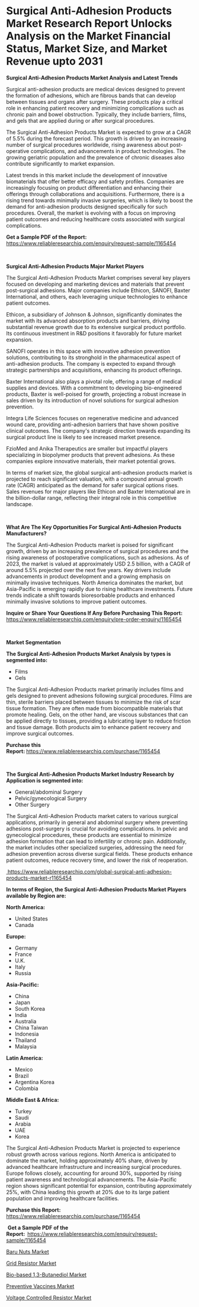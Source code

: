 <p><h1>Surgical Anti-Adhesion Products Market Research Report Unlocks Analysis on the Market Financial Status, Market Size, and Market Revenue upto 2031</h1></p><p><strong>Surgical Anti-Adhesion Products Market Analysis and Latest Trends</strong></p>
<p><p>Surgical anti-adhesion products are medical devices designed to prevent the formation of adhesions, which are fibrous bands that can develop between tissues and organs after surgery. These products play a critical role in enhancing patient recovery and minimizing complications such as chronic pain and bowel obstruction. Typically, they include barriers, films, and gels that are applied during or after surgical procedures.</p><p>The Surgical Anti-Adhesion Products Market is expected to grow at a CAGR of 5.5% during the forecast period. This growth is driven by an increasing number of surgical procedures worldwide, rising awareness about post-operative complications, and advancements in product technologies. The growing geriatric population and the prevalence of chronic diseases also contribute significantly to market expansion.</p><p>Latest trends in this market include the development of innovative biomaterials that offer better efficacy and safety profiles. Companies are increasingly focusing on product differentiation and enhancing their offerings through collaborations and acquisitions. Furthermore, there is a rising trend towards minimally invasive surgeries, which is likely to boost the demand for anti-adhesion products designed specifically for such procedures. Overall, the market is evolving with a focus on improving patient outcomes and reducing healthcare costs associated with surgical complications.</p></p>
<p><strong>Get a Sample PDF of the Report:&nbsp;</strong> <a href="https://www.reliableresearchiq.com/enquiry/request-sample/1165454?utm_campaign=1136&utm_medium=2&utm_source=Github&utm_content=ia&utm_term=30092024&utm_id=surgical-anti-adhesion-products">https://www.reliableresearchiq.com/enquiry/request-sample/1165454</a></p>
<p>&nbsp;</p>
<p><strong>Surgical Anti-Adhesion Products Major Market Players</strong></p>
<p><p>The Surgical Anti-Adhesion Products Market comprises several key players focused on developing and marketing devices and materials that prevent post-surgical adhesions. Major companies include Ethicon, SANOFI, Baxter International, and others, each leveraging unique technologies to enhance patient outcomes.</p><p>Ethicon, a subsidiary of Johnson & Johnson, significantly dominates the market with its advanced absorption products and barriers, driving substantial revenue growth due to its extensive surgical product portfolio. Its continuous investment in R&D positions it favorably for future market expansion.</p><p>SANOFI operates in this space with innovative adhesion prevention solutions, contributing to its stronghold in the pharmaceutical aspect of anti-adhesion products. The company is expected to expand through strategic partnerships and acquisitions, enhancing its product offerings.</p><p>Baxter International also plays a pivotal role, offering a range of medical supplies and devices. With a commitment to developing bio-engineered products, Baxter is well-poised for growth, projecting a robust increase in sales driven by its introduction of novel solutions for surgical adhesion prevention.</p><p>Integra Life Sciences focuses on regenerative medicine and advanced wound care, providing anti-adhesion barriers that have shown positive clinical outcomes. The company's strategic direction towards expanding its surgical product line is likely to see increased market presence.</p><p>FzioMed and Anika Therapeutics are smaller but impactful players specializing in biopolymer products that prevent adhesions. As these companies explore innovative materials, their market potential grows.</p><p>In terms of market size, the global surgical anti-adhesion products market is projected to reach significant valuation, with a compound annual growth rate (CAGR) anticipated as the demand for safer surgical options rises. Sales revenues for major players like Ethicon and Baxter International are in the billion-dollar range, reflecting their integral role in this competitive landscape.</p></p>
<p>&nbsp;</p>
<p><strong>What Are The Key Opportunities For Surgical Anti-Adhesion Products Manufacturers?</strong></p>
<p><p>The Surgical Anti-Adhesion Products market is poised for significant growth, driven by an increasing prevalence of surgical procedures and the rising awareness of postoperative complications, such as adhesions. As of 2023, the market is valued at approximately USD 2.5 billion, with a CAGR of around 5.5% projected over the next five years. Key drivers include advancements in product development and a growing emphasis on minimally invasive techniques. North America dominates the market, but Asia-Pacific is emerging rapidly due to rising healthcare investments. Future trends indicate a shift towards bioresorbable products and enhanced minimally invasive solutions to improve patient outcomes.</p></p>
<p><strong>Inquire or Share Your Questions If Any Before Purchasing This Report:</strong> <a href="https://www.reliableresearchiq.com/enquiry/pre-order-enquiry/1165454?utm_campaign=1136&utm_medium=2&utm_source=Github&utm_content=ia&utm_term=30092024&utm_id=surgical-anti-adhesion-products">https://www.reliableresearchiq.com/enquiry/pre-order-enquiry/1165454</a></p>
<p>&nbsp;</p>
<p><strong>Market Segmentation</strong></p>
<p><strong>The Surgical Anti-Adhesion Products Market Analysis by types is segmented into:</strong></p>
<p><ul><li>Films</li><li>Gels</li></ul></p>
<p><p>The Surgical Anti-Adhesion Products market primarily includes films and gels designed to prevent adhesions following surgical procedures. Films are thin, sterile barriers placed between tissues to minimize the risk of scar tissue formation. They are often made from biocompatible materials that promote healing. Gels, on the other hand, are viscous substances that can be applied directly to tissues, providing a lubricating layer to reduce friction and tissue damage. Both products aim to enhance patient recovery and improve surgical outcomes.</p></p>
<p><strong>Purchase this Report:&nbsp;</strong><a href="https://www.reliableresearchiq.com/purchase/1165454?utm_campaign=1136&utm_medium=2&utm_source=Github&utm_content=ia&utm_term=30092024&utm_id=surgical-anti-adhesion-products">https://www.reliableresearchiq.com/purchase/1165454</a></p>
<p>&nbsp;</p>
<p><strong>The Surgical Anti-Adhesion Products Market Industry Research by Application is segmented into:</strong></p>
<p><ul><li>General/abdominal Surgery</li><li>Pelvic/gynecological Surgery</li><li>Other Surgery</li></ul></p>
<p><p>The Surgical Anti-Adhesion Products market caters to various surgical applications, primarily in general and abdominal surgery where preventing adhesions post-surgery is crucial for avoiding complications. In pelvic and gynecological procedures, these products are essential to minimize adhesion formation that can lead to infertility or chronic pain. Additionally, the market includes other specialized surgeries, addressing the need for adhesion prevention across diverse surgical fields. These products enhance patient outcomes, reduce recovery time, and lower the risk of reoperation.</p></p>
<p><a href="https://www.reliableresearchiq.com/global-surgical-anti-adhesion-products-market-r1165454?utm_campaign=1136&utm_medium=2&utm_source=Github&utm_content=ia&utm_term=30092024&utm_id=surgical-anti-adhesion-products">&nbsp;https://www.reliableresearchiq.com/global-surgical-anti-adhesion-products-market-r1165454</a></p>
<p><strong>In terms of Region, the Surgical Anti-Adhesion Products Market Players available by Region are:</strong></p>
<p>
    <p> <strong> North America: </strong>
        <ul>
            <li>United States</li>
            <li>Canada</li>
        </ul>
        </p> 
    <p> <strong> Europe: </strong>
        <ul>
            <li>Germany</li>
            <li>France</li>
            <li>U.K.</li>
            <li>Italy</li>
            <li>Russia</li>
        </ul>
        </p> 
    <p> <strong> Asia-Pacific: </strong>
        <ul>
            <li>China</li>
            <li>Japan</li>
            <li>South Korea</li>
            <li>India</li>
            <li>Australia</li>
            <li>China Taiwan</li>
            <li>Indonesia</li>
            <li>Thailand</li>
            <li>Malaysia</li>
        </ul>
        </p> 
    <p> <strong> Latin America: </strong>
        <ul>
            <li>Mexico</li>
            <li>Brazil</li>
            <li>Argentina Korea</li>
            <li>Colombia</li>
        </ul>
        </p> 
    <p> <strong> Middle East & Africa: </strong>
        <ul>
            <li>Turkey</li>
            <li>Saudi</li>
            <li>Arabia</li>
            <li>UAE</li>
            <li>Korea</li>
        </ul>
    </p>
    </p>
<p><p>The Surgical Anti-Adhesion Products Market is projected to experience robust growth across various regions. North America is anticipated to dominate the market, holding approximately 40% share, driven by advanced healthcare infrastructure and increasing surgical procedures. Europe follows closely, accounting for around 30%, supported by rising patient awareness and technological advancements. The Asia-Pacific region shows significant potential for expansion, contributing approximately 25%, with China leading this growth at 20% due to its large patient population and improving healthcare facilities.</p></p>
<p><strong>Purchase this Report: </strong><a href="https://www.reliableresearchiq.com/purchase/1165454?utm_campaign=1136&utm_medium=2&utm_source=Github&utm_content=ia&utm_term=30092024&utm_id=surgical-anti-adhesion-products">https://www.reliableresearchiq.com/purchase/1165454</a></p>
<p>&nbsp;<strong>Get a Sample PDF of the Report:&nbsp;&nbsp;</strong><a href="https://www.reliableresearchiq.com/enquiry/request-sample/1165454?utm_campaign=1136&utm_medium=2&utm_source=Github&utm_content=ia&utm_term=30092024&utm_id=surgical-anti-adhesion-products">https://www.reliableresearchiq.com/enquiry/request-sample/1165454</a></p>
<p><strong></strong></p>
<p><p><a href="https://www.linkedin.com/pulse/baru-nuts-market-global-insights-sales-trends-2024-2031-uwm8c?utm_campaign=1136&utm_medium=2&utm_source=Github&utm_content=ia&utm_term=30092024&utm_id=surgical-anti-adhesion-products">Baru Nuts Market</a></p><p><a href="https://issuu.com/reportprime-2/docs/grid-resistor-market-size-2030.pptx_036972cc872423?utm_campaign=1136&utm_medium=2&utm_source=Github&utm_content=ia&utm_term=30092024&utm_id=surgical-anti-adhesion-products">Grid Resistor Market</a></p><p><a href="https://github.com/AnamariaDemiri475/Market-Research-Report-List-1/blob/main/bio-based-13-butanediol-market.md?utm_campaign=1136&utm_medium=2&utm_source=Github&utm_content=ia&utm_term=30092024&utm_id=surgical-anti-adhesion-products">Bio-based 1,3-Butanediol Market</a></p><p><a href="https://www.linkedin.com/pulse/global-perspectives-preventive-vaccines-market-trends-forecast-n5kwf?utm_campaign=1136&utm_medium=2&utm_source=Github&utm_content=ia&utm_term=30092024&utm_id=surgical-anti-adhesion-products">Preventive Vaccines Market</a></p><p><a href="https://issuu.com/reportprime-2/docs/voltage-controlled-resistor-market-_ee7b7a94cc45dc?utm_campaign=1136&utm_medium=2&utm_source=Github&utm_content=ia&utm_term=30092024&utm_id=surgical-anti-adhesion-products">Voltage Controlled Resistor Market</a></p></p>
